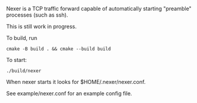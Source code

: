 Nexer is a TCP traffic forward capable of automatically starting "preamble" processes (such as ssh).

This is still work in progress.

To build, run
```
cmake -B build . && cmake --build build
```

To start:
```
./build/nexer
```

When nexer starts it looks for $HOME/.nexer/nexer.conf.

See example/nexer.conf for an example config file.
